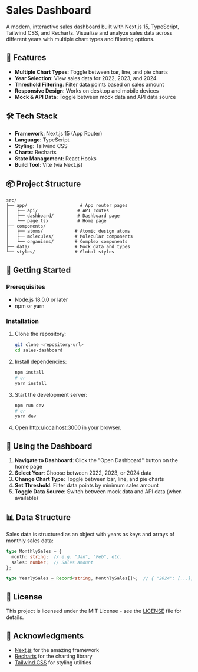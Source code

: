 # Sales Dashboard

A modern, interactive sales dashboard built with Next.js 15, TypeScript, Tailwind CSS, and Recharts. Visualize and analyze sales data across different years with multiple chart types and filtering options.

## 🚀 Features

- **Multiple Chart Types**: Toggle between bar, line, and pie charts
- **Year Selection**: View sales data for 2022, 2023, and 2024
- **Threshold Filtering**: Filter data points based on sales amount
- **Responsive Design**: Works on desktop and mobile devices
- **Mock & API Data**: Toggle between mock data and API data source

## 🛠 Tech Stack

- **Framework**: Next.js 15 (App Router)
- **Language**: TypeScript
- **Styling**: Tailwind CSS
- **Charts**: Recharts
- **State Management**: React Hooks
- **Build Tool**: Vite (via Next.js)

## 📦 Project Structure

```
src/
├── app/                    # App router pages
│   ├── api/               # API routes
│   ├── dashboard/         # Dashboard page
│   └── page.tsx           # Home page
├── components/
│   ├── atoms/            # Atomic design atoms
│   ├── molecules/        # Molecular components
│   └── organisms/        # Complex components
├── data/                 # Mock data and types
└── styles/               # Global styles
```

## 🚀 Getting Started

### Prerequisites

- Node.js 18.0.0 or later
- npm or yarn

### Installation

1. Clone the repository:
   ```bash
   git clone <repository-url>
   cd sales-dashboard
   ```

2. Install dependencies:
   ```bash
   npm install
   # or
   yarn install
   ```

3. Start the development server:
   ```bash
   npm run dev
   # or
   yarn dev
   ```

4. Open [http://localhost:3000](http://localhost:3000) in your browser.

## 🎨 Using the Dashboard

1. **Navigate to Dashboard**: Click the "Open Dashboard" button on the home page
2. **Select Year**: Choose between 2022, 2023, or 2024 data
3. **Change Chart Type**: Toggle between bar, line, and pie charts
4. **Set Threshold**: Filter data points by minimum sales amount
5. **Toggle Data Source**: Switch between mock data and API data (when available)

## 📊 Data Structure

Sales data is structured as an object with years as keys and arrays of monthly sales data:

```typescript
type MonthlySales = {
  month: string;  // e.g. "Jan", "Feb", etc.
  sales: number;  // Sales amount
};

type YearlySales = Record<string, MonthlySales[]>;  // { "2024": [...], "2023": [...], ... }
```

## 📝 License

This project is licensed under the MIT License - see the [LICENSE](LICENSE) file for details.

## 🙏 Acknowledgments

- [Next.js](https://nextjs.org/) for the amazing framework
- [Recharts](https://recharts.org/) for the charting library
- [Tailwind CSS](https://tailwindcss.com/) for styling utilities

